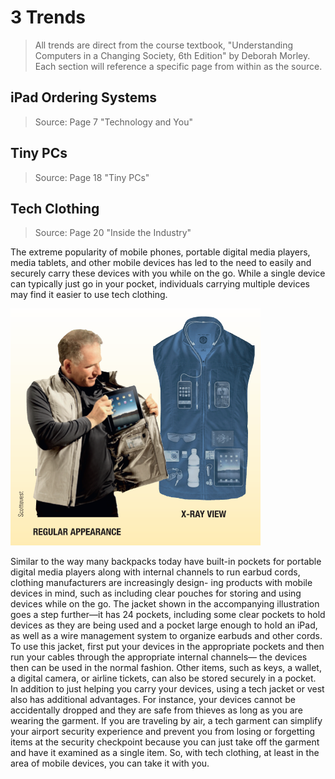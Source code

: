 # 3 Trends

> All trends are direct from the course textbook, "Understanding Computers in a Changing Society,  6th Edition" by Deborah Morley. Each section will reference a specific page from within as the source.

## iPad Ordering Systems

> Source: Page 7 "Technology and You"

## Tiny PCs

> Source: Page 18 "Tiny PCs"

## Tech Clothing

> Source: Page 20 "Inside the Industry"

The extreme popularity of mobile phones, portable digital media players, media tablets, and other mobile devices has led to the need to easily and securely carry these devices with you while on the go. While a single device can typically just go in your pocket, individuals carrying multiple devices may find it easier to use tech clothing.

<img src="./img/tech clothing.png" alt="tech clothing example" width="400"/>

Similar to the way many backpacks today have built-in pockets for portable digital media players along with internal channels to run earbud cords, clothing manufacturers are increasingly design- ing products with mobile devices in mind, such as including clear pouches for storing and using devices while on the go. The jacket shown in the accompanying illustration goes a step further—it has 24 pockets, including some clear pockets to hold devices as they are being used and a pocket large enough to hold an iPad, as well as a wire management system to organize earbuds and other cords. To use this jacket, first put your devices in the appropriate pockets and then run your cables through the appropriate internal channels— the devices then can be used in the normal fashion. Other items, such as keys, a wallet, a digital camera, or airline tickets, can also be stored securely in a pocket. In addition to just helping you carry your devices, using a tech jacket or vest also has additional advantages. For instance, your devices cannot be accidentally dropped and they are safe from thieves as long as you are wearing the garment. If you are traveling by air, a tech garment can simplify your airport security experience and prevent you from losing or forgetting items at the security checkpoint because you can just take off the garment and have it examined as a single item. So, with tech clothing, at least in the area of mobile devices, you can take it with you.